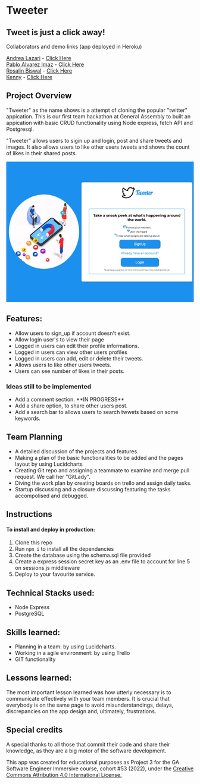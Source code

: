 <h1>Tweeter</h1>
<h2>Tweet is just a click away!</h2>
<p>Collaborators and demo links (app deployed in Heroku)</p>

<a href=https://github.com/andrealazari>Andrea Lazari</a><span> - </span>
<a href="https://socialmediasweeter.herokuapp.com/">Click Here</a></br>
<a href=https://github.com/palvarezimaz>
Pablo Alvarez Imaz</a><span> - </span>
<a href="https://sweetersocialmedia.herokuapp.com/">Click Here</a></br>
<a href=https://github.com/rosalinb>
Rosalin Biswal</a><span> - </span>
<a href="https://tweetit-tweeter.herokuapp.com/">Click Here</a></br>
<a href=https://github.com/Kenny-136>
Kenny</a><span> - </span>
<a href="https://kenny-tweeter-clone.herokuapp.com/">Click Here</a></br>

<h2>Project Overview</h2>
<p>"Tweeter" as the name shows is a attempt of cloning the popular "twitter" appication.
    This is our first team hackathon at General Assembly to built an appication with basic CRUD functionality using Node express, fetch API and Postgresql.
</p>
<p>"Tweeter" allows users to sigin up and login, post and share tweets and images. It also allows users to like other users tweets and shows the count of likes in their shared posts.</p>
<img src="./landing_page.webp" alt="App panding page">

<h2>Features:</h2>
<ul>
    <li>Allow users to sign_up if account doesn't exist.</li>
    <li>Allow login user's to view their page</li>
    <li>Logged in users can edit their profile informations.</li>
    <li>Logged in users can view other users profiles</li>
    <li>Logged in users can add, edit or delete their tweets.</li>
    <li>Allows users to like other users tweets.</li>
    <li>Users can see number of likes in their posts.</li>
</ul>
<h3>Ideas still to be implemented</h3>
<ul>
    <li>Add a comment section. **IN PROGRESS**</li>
    <li>Add a share option, to share other users post.</li>
    <li>Add a search bar to allows users to search twwets based on some keywords.</li>
</ul>

<h2>Team Planning</h2>
<ul>
    <li>A detailed discussion of the projects and features.</li>
    <li>Making a plan of the basic functionalities to be added and the pages layout by using Lucidcharts</li>
    <li>Creating Git repo and assigning a teammate to examine and merge pull request. We call her "GitLady".</li>
    <li>Diving the work plan by creating boards on trello and assign daily tasks.</li>
    <li>Startup discussing and a closure discussing featuring the tasks accompolised and debugged.</li>
</ul>

<h2>Instructions</h2>

<h4>To install and deploy in production:</h4>

1. Clone this repo
2. Run `npm i` to install all the dependancies
3. Create the database using the schema.sql file provided
4. Create a express session secret key as an .env file to account for line 5 on sessions.js middleware
5. Deploy to your favourite service.

<h2>Technical Stacks used:</h2>
<ul>
    <li>Node Express</li>
    <li>PostgreSQL</li>
</ul>

<h2>Skills learned:</h2>
<ul>
    <li>Planning in a team: by using Lucidcharts.</li>
    <li>Working in a agile environment: by using Trello</li>
    <li>GIT functionality</li>
</ul>

<h2>Lessons learned:</h2>
<p>The most important lesson learned was how utterly necessary is to communicate effectively with your team members. It is crucial that everybody is on the same page to avoid misunderstandings, delays, discrepancies on the app design and, ultimately, frustrations.</p>

<h2>Special credits</h2>
<p>A special thanks to all those that commit their code and share their knowledge, as they are a big motor of the software development.</p>
<p>This app was created for educational purposes as Project 3 for the GA Software Engineer Immersive course, cohort #53 (2022), under the <a target="_blank" href="https://creativecommons.org/licenses/by/4.0/">Creative Commons Attribution 4.0 International License.</p>
